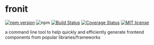 # fronit

[![npm version](http://img.shields.io/npm/v/REPO.svg?style=flat)](https://npmjs.org/package/fronit "View this project on npm")
![npm](https://img.shields.io/npm/dt/fronit.svg)
[![Build Status](https://travis-ci.org/orenJim/fronit.svg?branch=master)](https://travis-ci.org/orenJim/fronit)
[![Coverage Status](https://coveralls.io/repos/github/orenJim/fronit/badge.svg?branch=master)](https://coveralls.io/github/orenJim/fronit?branch=master)
[![MIT license](http://img.shields.io/badge/license-MIT-brightgreen.svg)](http://opensource.org/licenses/MIT)

a command line tool to help quickly and efficiently generate frontend components from popular libraries/frameworks
